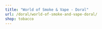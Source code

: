 ```yaml
---
title: "World of Smoke & Vape - Doral"
url: /doral/world-of-smoke-and-vape-doral/
shop: tobacco
---
```

